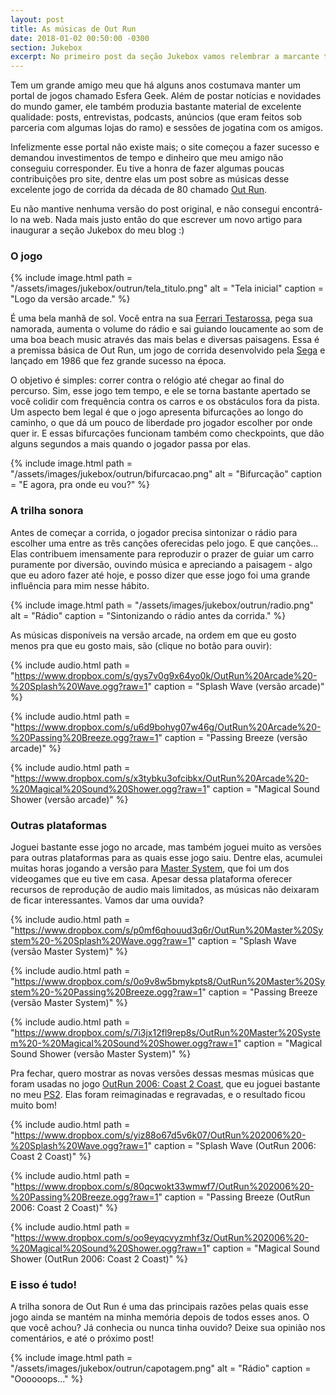 ```yaml
---
layout: post
title: As músicas de Out Run
date: 2018-01-02 00:50:00 -0300
section: Jukebox
excerpt: No primeiro post da seção Jukebox vamos relembrar a marcante trilha sonora do jogo de corrida Out Run, um clássico dos arcades da década de 80.
---
```


Tem um grande amigo meu que há alguns anos costumava manter um portal de jogos chamado Esfera Geek. Além de postar notícias e novidades do mundo gamer, ele também produzia bastante material de excelente qualidade: posts, entrevistas, podcasts, anúncios (que eram feitos sob parceria com algumas lojas do ramo) e sessões de jogatina com os amigos.

Infelizmente esse portal não existe mais; o site começou a fazer sucesso e demandou investimentos de tempo e dinheiro que meu amigo não conseguiu corresponder. Eu tive a honra de fazer algumas poucas contribuições pro site, dentre elas um post sobre as músicas desse excelente jogo de corrida da década de 80 chamado [Out Run](https://pt.wikipedia.org/wiki/Out_Run).

Eu não mantive nenhuma versão do post original, e não consegui encontrá-lo na web. Nada mais justo então do que escrever um novo artigo para inaugurar a seção Jukebox do meu blog :)

### O jogo

{%
  include image.html
  path = "/assets/images/jukebox/outrun/tela_titulo.png"
  alt = "Tela inicial"
  caption = "Logo da versão arcade."
%}

É uma bela manhã de sol. Você entra na sua [Ferrari Testarossa](https://pt.wikipedia.org/wiki/Ferrari_Testarossa), pega sua namorada, aumenta o volume do rádio e sai guiando loucamente ao som de uma boa beach music através das mais belas e diversas paisagens. Essa é a premissa básica de Out Run, um jogo de corrida desenvolvido pela [Sega](https://pt.wikipedia.org/wiki/Sega) e lançado em 1986 que fez grande sucesso na época.

O objetivo é simples: correr contra o relógio até chegar ao final do percurso. Sim, esse jogo tem tempo, e ele se torna bastante apertado se você colidir com frequência contra os carros e os obstáculos fora da pista. Um aspecto bem legal é que o jogo apresenta bifurcações ao longo do caminho, o que dá um pouco de liberdade pro jogador escolher por onde quer ir. E essas bifurcações funcionam também como checkpoints, que dão alguns segundos a mais quando o jogador passa por elas.

{%
  include image.html
  path = "/assets/images/jukebox/outrun/bifurcacao.png"
  alt = "Bifurcação"
  caption = "E agora, pra onde eu vou?"
%}

### A trilha sonora

Antes de começar a corrida, o jogador precisa sintonizar o rádio para escolher uma entre as três canções oferecidas pelo jogo. E que canções... Elas contribuem imensamente para reproduzir o prazer de guiar um carro puramente por diversão, ouvindo música e apreciando a paisagem - algo que eu adoro fazer até hoje, e posso dizer que esse jogo foi uma grande influência para mim nesse hábito.

{%
  include image.html
  path = "/assets/images/jukebox/outrun/radio.png"
  alt = "Rádio"
  caption = "Sintonizando o rádio antes da corrida."
%}

As músicas disponíveis na versão arcade, na ordem em que eu gosto menos pra que eu gosto mais, são (clique no botão para ouvir):

{%
  include audio.html
  path = "https://www.dropbox.com/s/gys7v0g9x64yo0k/OutRun%20Arcade%20-%20Splash%20Wave.ogg?raw=1"
  caption = "Splash Wave (versão arcade)"
%}

{%
  include audio.html
  path = "https://www.dropbox.com/s/u6d9bohyg07w46g/OutRun%20Arcade%20-%20Passing%20Breeze.ogg?raw=1"
  caption = "Passing Breeze (versão arcade)"
%}

{%
  include audio.html
  path = "https://www.dropbox.com/s/x3tybku3ofcibkx/OutRun%20Arcade%20-%20Magical%20Sound%20Shower.ogg?raw=1"
  caption = "Magical Sound Shower (versão arcade)"
%}

### Outras plataformas

Joguei bastante esse jogo no arcade, mas também joguei muito as versões para outras plataformas para as quais esse jogo saiu. Dentre elas, acumulei muitas horas jogando a versão para [Master System](https://pt.wikipedia.org/wiki/Master_System), que foi um dos videogames que eu tive em casa. Apesar dessa plataforma oferecer recursos de reprodução de audio mais limitados, as músicas não deixaram de ficar interessantes. Vamos dar uma ouvida?

{%
  include audio.html
  path = "https://www.dropbox.com/s/p0mf6qhouud3q6r/OutRun%20Master%20System%20-%20Splash%20Wave.ogg?raw=1"
  caption = "Splash Wave (versão Master System)"
%}

{%
  include audio.html
  path = "https://www.dropbox.com/s/0o9v8w5bmykpts8/OutRun%20Master%20System%20-%20Passing%20Breeze.ogg?raw=1"
  caption = "Passing Breeze (versão Master System)"
%}

{%
  include audio.html
  path = "https://www.dropbox.com/s/7i3jx12fl9rep8s/OutRun%20Master%20System%20-%20Magical%20Sound%20Shower.ogg?raw=1"
  caption = "Magical Sound Shower (versão Master System)"
%}

Pra fechar, quero mostrar as novas versões dessas mesmas músicas que foram usadas no jogo [OutRun 2006: Coast 2 Coast](https://pt.wikipedia.org/wiki/OutRun_2006:_Coast_2_Coast), que eu joguei bastante no meu [PS2](https://pt.wikipedia.org/wiki/PlayStation_2). Elas foram reimaginadas e regravadas, e o resultado ficou muito bom!

{%
  include audio.html
  path = "https://www.dropbox.com/s/yiz88o67d5v6k07/OutRun%202006%20-%20Splash%20Wave.ogg?raw=1"
  caption = "Splash Wave (OutRun 2006: Coast 2 Coast)"
%}

{%
  include audio.html
  path = "https://www.dropbox.com/s/80qcwokt33wmwf7/OutRun%202006%20-%20Passing%20Breeze.ogg?raw=1"
  caption = "Passing Breeze (OutRun 2006: Coast 2 Coast)"
%}

{%
  include audio.html
  path = "https://www.dropbox.com/s/oo9eyqcvyzmhf3z/OutRun%202006%20-%20Magical%20Sound%20Shower.ogg?raw=1"
  caption = "Magical Sound Shower (OutRun 2006: Coast 2 Coast)"
%}

### E isso é tudo!

A trilha sonora de Out Run é uma das principais razões pelas quais esse jogo ainda se mantém na minha memória depois de todos esses anos. O que você achou? Já conhecia ou nunca tinha ouvido? Deixe sua opinião nos comentários, e até o próximo post!

{%
  include image.html
  path = "/assets/images/jukebox/outrun/capotagem.png"
  alt = "Rádio"
  caption = "Oooooops..."
%}
